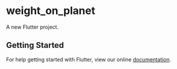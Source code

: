 # weight_on_planet

A new Flutter project.

## Getting Started

For help getting started with Flutter, view our online
[documentation](https://flutter.io/).
